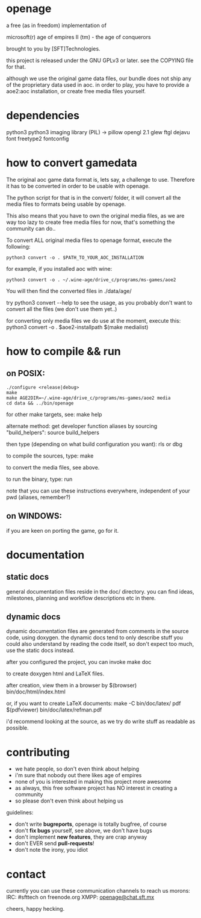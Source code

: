 openage
=======


a free (as in freedom) implementation of

microsoft(r) age of empires II (tm) - the age of conquerors


brought to you by [SFT]Technologies.


this project is released under the GNU GPLv3 or later.
see the COPYING file for that.


although we use the original game data files,
our bundle does not ship any of the proprietary data used in aoc.
in order to play, you have to provide a aoe2:aoc installation,
or create free media files yourself.



dependencies
============

python3
python3 imaging library (PIL) -> pillow
opengl 2.1
glew
ftgl
dejavu font
freetype2
fontconfig




how to convert gamedata
=======================

The original aoc game data format is, lets say, a challenge to use.
Therefore it has to be converted in order to be usable with openage.

The python script for that is in the convert/ folder, it will convert all the
media files to formats being usable by openage.

This also means that you have to own the original media files, as we are way
too lazy to create free media files for now, that's something the community can do..


To convert ALL original media files to openage format, execute the following:

	python3 convert -o . $PATH_TO_YOUR_AOC_INSTALLATION

for example, if you installed aoc with wine:

	python3 convert -o . ~/.wine-age/drive_c/programs/ms-games/aoe2

You will then find the converted files in ./data/age/


try
	python3 convert --help
to see the usage, as you probably don't want to convert all the files (we don't use them yet..)

for converting only media files we do use at the moment, execute this:
	python3 convert -o . $aoe2-installpath $(make medialist)



how to compile && run
=====================

on POSIX:
---------

	./configure <release|debug>
	make
	make AGE2DIR=~/.wine-age/drive_c/programs/ms-games/aoe2 media
	cd data && ../bin/openage

for other make targets, see:
	make help


alternate method: get developer function aliases by sourcing "build_helpers":
	source build_helpers

then type (depending on what build configuration you want):
	rls
or
	dbg

to compile the sources, type:
	make

to convert the media files, see above.

to run the binary, type:
	run

note that you can use these instructions everywhere, independent of your pwd (aliases, remember?)


on WINDOWS:
-----------

if you are keen on porting the game, go for it.


documentation
=============

static docs
-----------

general documentation files reside in the doc/ directory.
you can find ideas, milestones, planning and workflow descriptions etc in there.

dynamic docs
------------

dynamic documentation files are generated from comments in the source code, using doxygen.
the dynamic docs tend to only describe stuff you could also understand by reading the code itself,
so don't expect too much, use the static docs instead.

after you configured the project, you can invoke
	make doc

to create doxygen html and LaTeX files.

after creation, view them in a browser by
	$(browser) bin/doc/html/index.html

or, if you want to create LaTeX documents:
	make -C bin/doc/latex/ pdf
	$(pdfviewer) bin/doc/latex/refman.pdf


i'd recommend looking at the source, as we try do write stuff as readable as possible.


contributing
============

* we hate people, so don't even think about helping
* i'm sure that nobody out there likes age of empires
* none of you is interested in making this project more awesome
* as always, this free software project has NO interest in creating a community
* so please don't even think about helping us

guidelines:
* don't write **bugreports**, openage is totally bugfree, of course
* don't **fix bugs** yourself, see above, we don't have bugs
* don't implement **new features**, they are crap anyway
* don't EVER send **pull-requests**!
* don't note the irony, you idiot

contact
=======

currently you can use these communication channels to reach us morons:
IRC:  #sfttech on freenode.org
XMPP: openage@chat.sft.mx


cheers, happy hecking.
